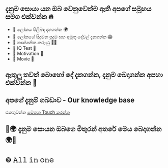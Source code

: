 ## දැනුම සොයා යන ඔබ වෙනුවෙන්ම ඇති අපගේ සමූහය සමග එක්වන්න 🔥

- 📌 ලෝකය පිලිබඳ  දැනගන්න 🌍
- 📌 ලෝකයේ සිදුවන පුදුම සහ අමුතු දේවල් දැනගන්න 😱
- 📌 තාක්ශනික කරුණු 👩‍💻 
- 📌 IQ Test 🧠  
- 📌 Motivation 💫
- 📌 Movie 🎥 

## ඇතුලු තවත් බොහෝ දේ දැනගන්න, දැනුම බෙදාගන්න අපහා එක්වන්න 🤝

## අපගේ දැනුම් ගබඩාව - Our knowledge base

එකතුවන්න [මෙතන Touch කරන්න](https://chat.whatsapp.com/LeVda0mpxXgFLwVRDwAMNB)

## 🤍🌍 දැනුම සොයන ඔබගෙ මිතුරන් අතරේ මෙය බෙදාගන්න 🌍🤍

## © 𝙰𝚕𝚕 𝚒𝚗 𝚘𝚗𝚎
